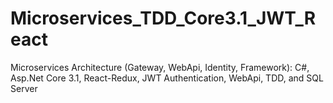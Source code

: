 # Microservices_TDD_Core3.1_JWT_React
Microservices Architecture (Gateway, WebApi, Identity, Framework): C#, Asp.Net Core 3.1, React-Redux, JWT Authentication, WebApi, TDD, and SQL Server
